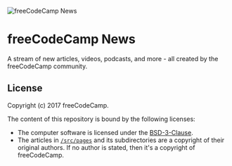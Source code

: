 ![freeCodeCamp News](https://s3.amazonaws.com/freecodecamp/wide-social-banner.png)

# freeCodeCamp News

A stream of new articles, videos, podcasts, and more - all created by the freeCodeCamp community.

## License

Copyright (c) 2017 freeCodeCamp.

The content of this repository is bound by the following licenses:

* The computer software is licensed under the [BSD-3-Clause](./LICENSE.md).
* The articles in [`/src/pages`](/src/pages) and its subdirectories are a copyright of their original authors. If no author is stated, then it's a copyright of freeCodeCamp.
